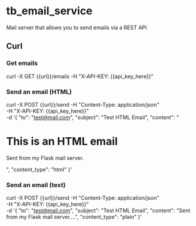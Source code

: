 # tb_email_service
Mail server that allows you to send emails via a REST API


## Curl

### Get emails
curl -X GET {{url}}/emails -H "X-API-KEY: {{api_key_here}}"

### Send an email (HTML)
curl -X POST {{url}}/send -H "Content-Type: application/json" \
-H "X-API-KEY: {{api_key_here}}" \
-d '{
    "to": "test@mail.com",
    "subject": "Test HTML Email",
    "content": "<h1>This is an HTML email</h1><p>Sent from my Flask mail server.</p>",
    "content_type": "html"
}'

### Send an email (text)
curl -X POST {{url}}/send -H "Content-Type: application/json" \
-H "X-API-KEY: {{api_key_here}}" \
-d '{
    "to": "test@mail.com",
    "subject": "Test HTML Email",
    "content": "Sent from my Flask mail server....",
    "content_type": "plain"
}'
